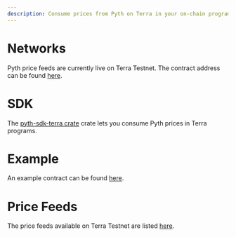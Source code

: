 ```yaml
---
description: Consume prices from Pyth on Terra in your on-chain programs.
---
```


# Networks
Pyth price feeds are currently live on Terra Testnet. The contract address can be found [here](https://github.com/pyth-network/pyth-sdk-rs/tree/main/pyth-sdk-terra#testnet).

# SDK
The [pyth-sdk-terra crate](https://github.com/pyth-network/pyth-sdk-rs/tree/main/pyth-sdk-terra) crate lets you consume Pyth prices in Terra programs.

# Example
An example contract can be found [here](https://github.com/pyth-network/pyth-sdk-rs/tree/main/examples/terra-contract).

# Price Feeds
The price feeds available on Terra Testnet are listed [here](https://github.com/pyth-network/pyth-sdk-rs/tree/main/pyth-sdk-terra#contracts-and-price-feeds).
